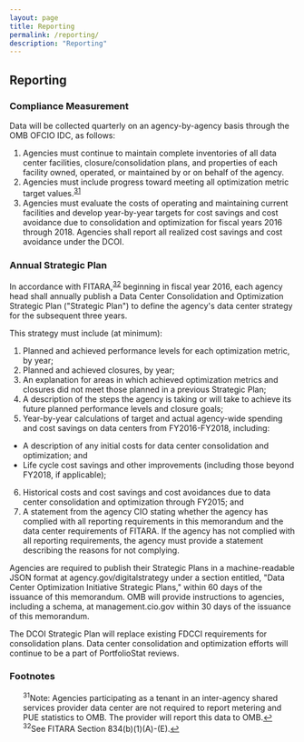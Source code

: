 ```yaml
---
layout: page
title: Reporting
permalink: /reporting/
description: "Reporting"
---
```

## Reporting

### Compliance Measurement

Data will be collected quarterly on an agency-by-agency basis through the OMB OFCIO IDC, as follows:

1. Agencies must continue to maintain complete inventories of all data center facilities, closure/consolidation plans, and properties of each facility owned, operated, or maintained by or on behalf of the agency.
2. Agencies must include progress toward meeting all optimization metric target values.<sup id="fnr31"><a href="#fn31">31</a></sup>
3. Agencies must evaluate the costs of operating and maintaining current facilities and develop year-by-year targets for cost savings and cost avoidance due to consolidation and optimization for fiscal years 2016 through 2018. Agencies shall report all realized cost savings and cost avoidance under the DCOI.

### Annual Strategic Plan

In accordance with FITARA,<sup id="fnr32"><a href="#fn32">32</a></sup> beginning in fiscal year 2016, each agency head shall annually publish a Data Center Consolidation and Optimization Strategic Plan ("Strategic Plan") to define the agency's data center strategy for the subsequent three years.

This strategy must include (at minimum):

1. Planned and achieved performance levels for each optimization metric, by year;
2. Planned and achieved closures, by year;
3. An explanation for areas in which achieved optimization metrics and closures did not meet those planned in a previous Strategic Plan;
4. A description of the steps the agency is taking or will take to achieve its future planned performance levels and closure goals;
5. Year-by-year calculations of target and actual agency-wide spending and cost savings on data centers from FY2016-FY2018, including:
  - A description of any initial costs for data center consolidation and optimization; and
  - Life cycle cost savings and other improvements (including those beyond FY2018, if applicable);
6. Historical costs and cost savings and cost avoidances due to data center consolidation and optimization through FY2015; and
7. A statement from the agency CIO stating whether the agency has complied with all reporting requirements in this memorandum and the data center requirements of FITARA. If the agency has not complied with all reporting requirements, the agency must provide a statement describing the reasons for not complying.

Agencies are required to publish their Strategic Plans in a machine-readable JSON format at agency.gov/digitalstrategy under a section entitled, "Data Center Optimization Initiative Strategic Plans," within 60 days of the issuance of this memorandum.  OMB will provide instructions to agencies, including a schema, at management.cio.gov within 30 days of the issuance of this memorandum.

The DCOI Strategic Plan will replace existing FDCCI requirements for consolidation plans. Data center consolidation and optimization efforts will continue to be a part of PortfolioStat reviews.

### Footnotes

<ul style="list-style-type:none">
<li id="fn31"><sup>31</sup>Note: Agencies participating as a tenant in an inter-agency shared services provider data center are not required to report metering and PUE statistics to OMB. The provider will report this data to OMB.<a href="#fnr31">&#8617;</a></li>

<li id="fn32"><sup>32</sup>See FITARA Section 834(b)(1)(A)-(E).<a href="#fnr32">&#8617;</a></li>
</ul>
